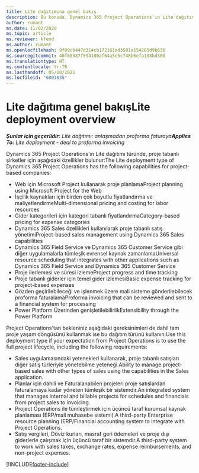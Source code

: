 ```yaml
---
title: Lite dağıtımına genel bakış
description: Bu konuda, Dynamics 365 Project Operations'ın Lite dağıtımı hakkında bilgiler sağlanmaktadır.
author: rumant
ms.date: 11/02/2020
ms.topic: article
ms.reviewer: kfend
ms.author: rumant
ms.openlocfilehash: 9f09cb447d314cb172161ad3501a154285d9b636
ms.sourcegitcommit: 40f68387f594180af64a5e5c748b6efa188bd300
ms.translationtype: HT
ms.contentlocale: tr-TR
ms.lasthandoff: 05/10/2021
ms.locfileid: "6003835"
---
```

# <a name="lite-deployment-overview"></a><span data-ttu-id="50b1c-103">Lite dağıtıma genel bakış</span><span class="sxs-lookup"><span data-stu-id="50b1c-103">Lite deployment overview</span></span>

<span data-ttu-id="50b1c-104">_**Şunlar için geçerlidir:** Lite dağıtımı: anlaşmadan proforma faturaya_</span><span class="sxs-lookup"><span data-stu-id="50b1c-104">_**Applies To:** Lite deployment - deal to proforma invoicing_</span></span>

<span data-ttu-id="50b1c-105">Dynamics 365 Project Operations'ın Lite dağıtımı türünde, proje tabanlı şirketler için aşağıdaki özellikler bulunur:</span><span class="sxs-lookup"><span data-stu-id="50b1c-105">The Lite deployment type of Dynamics 365 Project Operations has the following capabilities for project-based companies:</span></span>

- <span data-ttu-id="50b1c-106">Web için Microsoft Project kullanarak proje planlama</span><span class="sxs-lookup"><span data-stu-id="50b1c-106">Project planning using Microsoft Project for the Web</span></span>
- <span data-ttu-id="50b1c-107">İşçilik kaynakları için birden çok boyutlu fiyatlandırma ve maliyetlendirme</span><span class="sxs-lookup"><span data-stu-id="50b1c-107">Multi-dimensional pricing and costing for labor resources</span></span>
- <span data-ttu-id="50b1c-108">Gider kategorileri için kategori tabanlı fiyatlandırma</span><span class="sxs-lookup"><span data-stu-id="50b1c-108">Category-based pricing for expense categories</span></span>
- <span data-ttu-id="50b1c-109">Dynamics 365 Sales özellikleri kullanılarak proje tabanlı satış yönetimi</span><span class="sxs-lookup"><span data-stu-id="50b1c-109">Project-based sales management using Dynamics 365 Sales capabilities</span></span>
- <span data-ttu-id="50b1c-110">Dynamics 365 Field Service ve Dynamics 365 Customer Service gibi diğer uygulamalarla tümleşik evrensel kaynak zamanlama</span><span class="sxs-lookup"><span data-stu-id="50b1c-110">Universal resource scheduling that integrates with other applications such as Dynamics 365 Field Service and Dynamics 365 Customer Service</span></span>
- <span data-ttu-id="50b1c-111">Proje ilerlemesi ve süresi izleme</span><span class="sxs-lookup"><span data-stu-id="50b1c-111">Project progress and time tracking</span></span>
- <span data-ttu-id="50b1c-112">Proje tabanlı giderler için temel gider izlemesi</span><span class="sxs-lookup"><span data-stu-id="50b1c-112">Basic expense tracking for project-based expenses</span></span>
- <span data-ttu-id="50b1c-113">Gözden geçirilebileceği ve işlenmek üzere mali sisteme gönderilebilecek proforma faturalama</span><span class="sxs-lookup"><span data-stu-id="50b1c-113">Proforma invoicing that can be reviewed and sent to a financial system for processing</span></span>
- <span data-ttu-id="50b1c-114">Power Platform Üzerinden genişletilebilirlik</span><span class="sxs-lookup"><span data-stu-id="50b1c-114">Extensibility through the Power Platform</span></span>

<span data-ttu-id="50b1c-115">Project Operations'tan bekleniniz aşağıdaki gereksinimleri de dahil tam proje yaşam döngüsünü kullanmak ise bu dağıtım türünü kullanın:</span><span class="sxs-lookup"><span data-stu-id="50b1c-115">Use this deployment type if your expectation from Project Operations is to use the full project lifecycle, including the following requirements:</span></span>

- <span data-ttu-id="50b1c-116">Sales uygulamasındaki yetenekleri kullanarak, proje tabanlı satışları diğer satış türleriyle yönetebilme yeteneği.</span><span class="sxs-lookup"><span data-stu-id="50b1c-116">Ability to manage project-based sales with other types of sales using the capabilities in the Sales application.</span></span>
- <span data-ttu-id="50b1c-117">Planlar için dahili ve Faturalanabilen projeleri proje satışlardan faturalamaya kadar yöneten tümleşik bir sistemdir.</span><span class="sxs-lookup"><span data-stu-id="50b1c-117">An integrated system that manages internal and billable projects for schedules and financials from project sales to invoicing.</span></span>
- <span data-ttu-id="50b1c-118">Project Operations ile tümleştirmek için üçüncü taraf kurumsal kaynak planlaması (ERP/mali muhasebe sistemi).</span><span class="sxs-lookup"><span data-stu-id="50b1c-118">A third-party Enterprise resource planning (ERP/Financial accounting system to integrate with Project Operations.</span></span>
- <span data-ttu-id="50b1c-119">Satış vergileri, Döviz kurları, masraf geri ödemeleri ve proje dışı giderlerle çalışmak için üçüncü taraf bir sistemdir.</span><span class="sxs-lookup"><span data-stu-id="50b1c-119">A third-party system to work with sales taxes, exchange rates, expense reimbursements, and non-project expenses.</span></span>


[!INCLUDE[footer-include](../includes/footer-banner.md)]